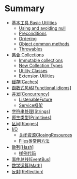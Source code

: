 # Summary

* [基本工具 Basic Utilities](BasicUtilities/README.md)
    * [Using and avoiding null](BasicUtilities/UsingAndAvoidingNull.md)
    * [Preconditions](BasicUtilities/Preconditions.md)
    * [Ordering](BasicUtilities/Ordering.md)
    * [Object common methods](BasicUtilities/ObjectCommonUtilities.md)
    * [Throwables](BasicUtilities/Throwables.md)
* [集合 Collections](Collections/README.md)
    * [Immutable collections](Collections/ImmutableCollections.md)
    * [New Collection Types](Collections/NewCollectionTypes.md)
    * [Utility Classes](Collections/UtilityClasses.md)
    * [Extension Utilities](Collections/ExtensionUtilities.md)
* [缓存[Caches]](Caches/README.md)
* [函数式风格[Functional idioms]](FunctionalIdioms/README.md)
* [并发[Concurrency]](Concurrency/README.md)
    * [ListenableFuture](Concurrency/ListenableFuture.md)
    * [Service框架](Concurrency/Service.md)
* [字符串处理[Strings]](Strings/README.md)
* [原生类型[Primitives]](Primitives/README.md)
* [区间[Ranges]](Ranges/README.md)
* [I/O](IO/README.md)
    * [关闭资源ClosingResources](IO/ClosingResources.md)
    * [Files类常用方法](IO/Files.md)
* [散列[Hash]](Hash/README.md)
    * [样例代码](Hash/Example.md)
* [事件总线[EventBus]](EventBus/README.md)
* [数学运算[Math]](Math/README.md)
* [反射[Reflection]](Reflection/README.md)

